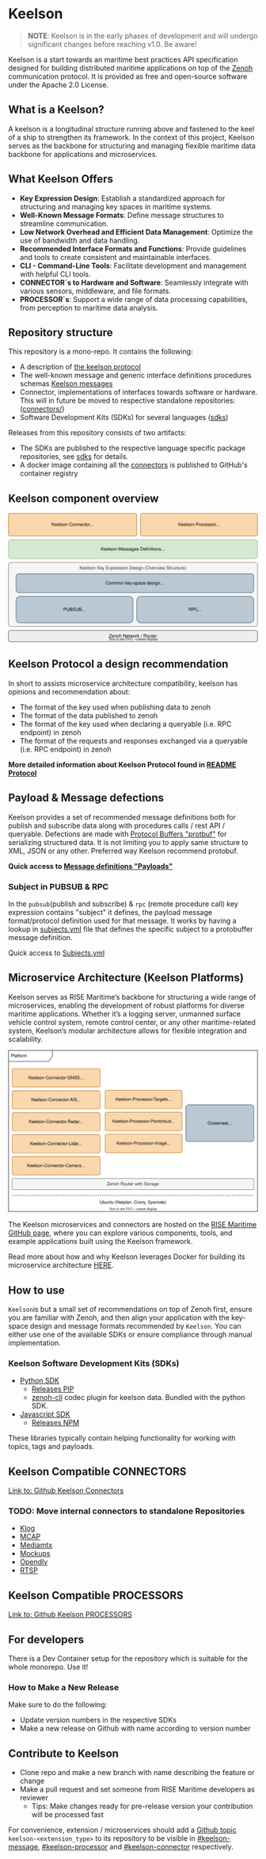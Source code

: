 # Keelson

> **NOTE**: Keelson is in the early phases of development and will undergo significant changes before reaching v1.0. Be aware!

Keelson is a start towards an maritime best practices API specification designed for building distributed maritime applications on top of the [Zenoh](https://github.com/eclipse-zenoh/zenoh) communication protocol. It is provided as free and open-source software under the Apache 2.0 License.

## What is a Keelson?

A keelson is a longitudinal structure running above and fastened to the keel of a ship to strengthen its framework. In the context of this project, Keelson serves as the backbone for structuring and managing flexible maritime data backbone for applications and microservices.

## What Keelson Offers

- **Key Expression Design**: Establish a standardized approach for structuring and managing key spaces in maritime systems.
- **Well-Known Message Formats**: Define message structures to streamline communication.
- **Low Network Overhead and Efficient Data Management**: Optimize the use of bandwidth and data handling.
- **Recommended Interface Formats and Functions**: Provide guidelines and tools to create consistent and maintainable interfaces.
- **CLI - Command-Line Tools**: Facilitate development and management with helpful CLI tools.
- **CONNECTOR´s to Hardware and Software**: Seamlessly integrate with various sensors, middleware, and file formats.
- **PROCESSOR´s**: Support a wide range of data processing capabilities, from perception to maritime data analysis.

## Repository structure

This repository is a mono-repo. It contains the following:

- A description of [the keelson protocol](./docs/the-keelson-protocol.md)
- The well-known message and generic interface definitions procedures schemas [Keelson messages](./messages/README_messages.md)
- Connector, implementations of interfaces towards software or hardware. This will in future be moved to respective standalone repositories: ([connectors/](./connectors/README.md))
- Software Development Kits (SDKs) for several languages ([sdks](#keelson-software-development-kits-sdks))

Releases from this repository consists of two artifacts:

- The SDKs are published to the respective language specific package repositories, see [sdks](./sdks/README.md) for details.
- A docker image containing all the [connectors](./connectors/README.md) is published to GitHub's container registry

## Keelson component overview

![sketch](/docs/keelson_overview.drawio.svg)

## Keelson Protocol a design recommendation 

In short to assists microservice architecture compatibility, keelson has opinions and recommendation about:

- The format of the key used when publishing data to zenoh
- The format of the data published to zenoh
- The format of the key used when declaring a queryable (i.e. RPC endpoint) in zenoh
- The format of the requests and responses exchanged via a queryable (i.e. RPC endpoint) in zenoh

**More detailed information about Keelson Protocol found in [README Protocol](./docs/README-protocol.md)**

## Payload & Message defections

Keelson provides a set of recommended message definitions both for publish and subscribe data along with procedures calls / rest API / queryable. Defections are made with [Protocol Buffers "protbuf"](https://protobuf.dev/) for serializing structured data. It is not limiting you to apply same structure to XML, JSON or any other. Preferred way Keelson recommend protobuf.


**Quick access to [Message definitions "Payloads"](./messages/payloads/)**

### Subject in PUBSUB & RPC

In the `pubsub`(publish and subscribe) & `rpc` (remote procedure call) key expression contains "subject" it defines, the payload message format/protocol definition used for that message. It works by having a lookup in [subjects.yml](./messages/subjects.yaml) file that defines the specific subject to a protobuffer message definition.

Quick access to [Subjects.yml](./messages/subjects.yaml)

## Microservice Architecture (Keelson Platforms)

Keelson serves as RISE Maritime’s backbone for structuring a wide range of microservices, enabling the development of robust platforms for diverse maritime applications. Whether it’s a logging server, unmanned surface vehicle control system, remote control center, or any other maritime-related system, Keelson’s modular architecture allows for flexible integration and scalability.

![sketch](/docs/keelson_platform.drawio.svg)

The Keelson microservices and connectors are hosted on the [RISE Maritime GitHub page](https://github.com/RISE-Maritime), where you can explore various components, tools, and example applications built using the Keelson framework.

Read more about how and why Keelson leverages Docker for building its microservice architecture [HERE](/docs/keelson-docker.md).

## How to use

`Keelson`is but a small set of recommendations on top of Zenoh first, ensure you are familiar with Zenoh, and then align your application with the key-space design and message formats recommended by `Keelson`. You can either use one of the available SDKs or ensure compliance through manual implementation. 

### Keelson Software Development Kits (SDKs)

- [Python SDK](/sdks/python/README.md)
  - [Releases PIP](https://pypi.org/project/keelson/#history)
  - [zenoh-cli](https://github.com/MO-RISE/zenoh-cli) codec plugin for keelson data. Bundled with the python SDK.
- [Javascript SDK](./sdks/js/README.md)
  - [Releases NPM](https://www.npmjs.com/package/keelson-js?activeTab=versions)

These libraries typically contain helping functionality for working with topics, tags and payloads.

## Keelson Compatible CONNECTORS

[Link to: Github Keelson Connectors](https://github.com/RISE-Maritime?q=keelson-connector&type=all&language=&sort=)

### TODO: Move internal connectors to standalone Repositories

- [Klog](./connectors/klog/README.md)
- [MCAP](./connectors/mcap/README.md)
- [Mediamtx](./connectors/mediamtx/README.md)
- [Mockups](./connectors/mockups/README.md)
- [Opendlv](./connectors/opendlv/README.md)
- [RTSP](./connectors/rtsp/README.md)

## Keelson Compatible PROCESSORS

[Link to: Github Keelson PROCESSORS](https://github.com/RISE-Maritime?q=keelson-processor&type=all&language=&sort=)

## For developers

There is a Dev Container setup for the repository which is suitable for the whole monorepo. Use it!

### How to Make a New Release

Make sure to do the following:

- Update version numbers in the respective SDKs
- Make a new release on Github with name according to version number

## Contribute to Keelson

- Clone repo and make a new branch with name describing the feature or change
- Make a pull request and set someone from RISE Maritime developers as reviewer
  - Tips: Make changes ready for pre-release version your contribution will be processed fast  

For convenience, extension / microservices should add a [Github topic](https://docs.github.com/en/repositories/managing-your-repositorys-settings-and-features/customizing-your-repository/classifying-your-repository-with-topics) `keelson-<extension_type>` to its repository to be visible in [#keelson-message](https://github.com/topics/keelson-message), [#keelson-processor](https://github.com/topics/keelson-processor) and [#keelson-connector](https://github.com/topics/keelson-connector) respectively.

